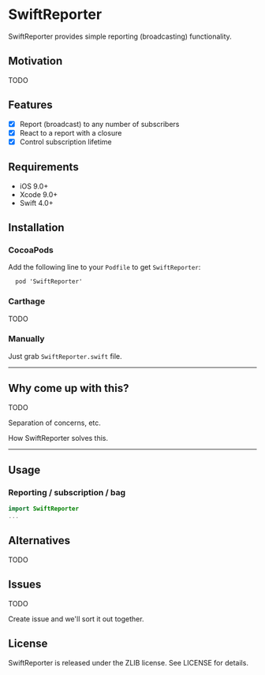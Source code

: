 # SwiftReporter

SwiftReporter provides simple reporting (broadcasting) functionality.

## Motivation

TODO

## Features

- [x] Report (broadcast) to any number of subscribers
- [x] React to a report with a closure
- [x] Control subscription lifetime

## Requirements

- iOS 9.0+
- Xcode 9.0+
- Swift 4.0+

## Installation

### CocoaPods

Add the following line to your `Podfile` to get `SwiftReporter`:

```
  pod 'SwiftReporter'
```

### Carthage

TODO

### Manually

Just grab `SwiftReporter.swift` file.

---

## Why come up with this?

TODO

Separation of concerns, etc.

How SwiftReporter solves this.

---

## Usage

### Reporting / subscription / bag

```swift
import SwiftReporter
...
```

## Alternatives

TODO

## Issues

TODO

Create issue and we'll sort it out together.

## License

SwiftReporter is released under the ZLIB license. See LICENSE for details.

